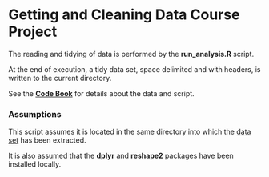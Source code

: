 # Getting and Cleaning Data Course Project

The reading and tidying of data is performed by the **run_analysis.R** script.

At the end of execution, a tidy data set, space delimited and with headers, is written to the current directory.

See the [**Code Book**](CodeBook.md) for details about the data and script.

### Assumptions

This script assumes it is located in the same directory into which the [data set][1] has been extracted.

It is also assumed that the **dplyr** and **reshape2** packages have been installed locally.

[1]: https://d396qusza40orc.cloudfront.net/getdata%2Fprojectfiles%2FUCI%20HAR%20Dataset.zip
